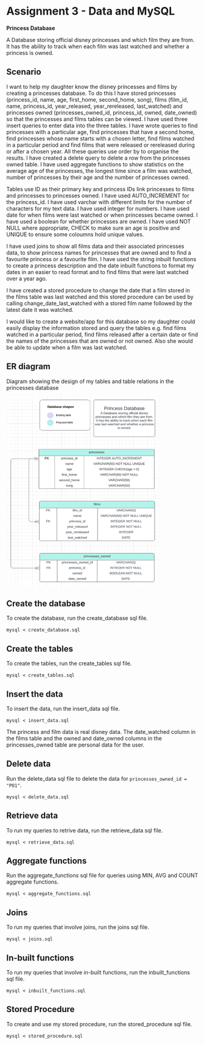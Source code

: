 # Assignment 3 - Data and MySQL

**Princess Database**

A Database storing official disney princesses and which film they are from. It has the ability to track when each film was last watched and whether a princess is owned.

## Scenario

I want to help my daughter know the disney princesses and films by creating a princesses database. To do this I have stored princesses (princess_id, name, age, first_home, second_home, song), films (film_id, name, princess_id, year_released, year_rereleased, last_watched) and princesses owned (princesses_owned_id, princess_id, owned, date_owned) so that the princesses and films tables can be viewed. I have used three insert queries to enter data into the three tables. I have wrote queries to find princesses with a particular age, find princesses that have a second home, find princesses whose name starts with a chosen letter, find films watched in a particular period and find films that were released or rereleased during or after a chosen year. All these queries use order by to organise the results. I have created a delete query to delete a row from the princesses owned table. I have used aggregate functions to show statistics on the average age of the princesses, the longest time since a film was watched, number of princesses by their age and the number of princesses owned.

Tables use ID as their primary key and princess IDs link princesses to films and princesses to princesses owned. I have used AUTO_INCREMENT for the princess_id. I have used varchar with different limits for the number of characters for my text data. I have used integer for numbers. I have used date for when films were last watched or when princesses became owned. I have used a boolean for whether princesses are owned. I have used NOT NULL where appropriate, CHECK to make sure an age is positive and UNIQUE to ensure some coloumns hold unique values.

I have used joins to show all films data and their associated princesses data, to show princess names for princesses that are owned and to find a favourite princess or a favourite film. I have used the string inbuilt functions to create a princess description and the date inbuilt functions to format my dates in an easier to read format and to find films that were last watched over a year ago.

I have created a stored procedure to change the date that a film stored in the films table was last watched and this stored procedure can be used by calling change_date_last_watched with a stored film name followed by the latest date it was watched.

I would like to create a website/app for this database so my daughter could easily display the information stored and query the tables e.g. find films watched in a particular period, find films released after a certain date or find the names of the princesses that are owned or not owned. Also she would be able to update when a film was last watched.

## ER diagram

Diagram showing the design of my tables and table relations in the princesses database

<img src="./ER_diagram.png" alt="Screenshot of my EER diagram design" width="400" height="500">

## Create the database

To create the database, run the create_database sql file.

```
mysql < create_database.sql
```

## Create the tables

To create the tables, run the create_tables sql file.

```
mysql < create_tables.sql
```

## Insert the data

To insert the data, run the insert_data sql file.

```
mysql < insert_data.sql
```

The princess and film data is real disney data. The date_watched column in the films table and the owned and date_owned columns in the princesses_owned table are personal data for the user.

## Delete data

Run the delete_data sql file to delete the data for `princesses_owned_id = "PO1"`.

```
mysql < delete_data.sql
```

## Retrieve data

To run my queries to retrive data, run the retrieve_data sql file.

```
mysql < retrieve_data.sql
```

## Aggregate functions

Run the aggregate_functions sql file for queries using MIN, AVG and COUNT aggregate functions.

```
mysql < aggregate_functions.sql
```

## Joins

To run my queries that involve joins, run the joins sql file.

```
mysql < joins.sql
```

## In-built functions

To run my queries that involve in-built functions, run the inbuilt_functions sql file.

```
mysql < inbuilt_functions.sql
```

## Stored Procedure

To create and use my stored procedure, run the stored_procedure sql file.

```
mysql < stored_procedure.sql
```
